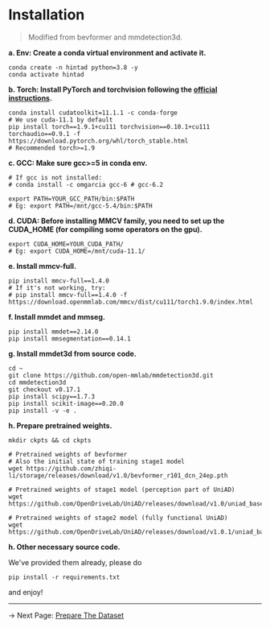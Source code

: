 # Installation
> Modified from bevformer and mmdetection3d.

**a. Env: Create a conda virtual environment and activate it.**
```shell
conda create -n hintad python=3.8 -y
conda activate hintad
```

**b. Torch: Install PyTorch and torchvision following the [official instructions](https://pytorch.org/).**
```shell
conda install cudatoolkit=11.1.1 -c conda-forge
# We use cuda-11.1 by default
pip install torch==1.9.1+cu111 torchvision==0.10.1+cu111 torchaudio==0.9.1 -f https://download.pytorch.org/whl/torch_stable.html
# Recommended torch>=1.9
```

**c. GCC: Make sure gcc>=5 in conda env.**
```shell
# If gcc is not installed:
# conda install -c omgarcia gcc-6 # gcc-6.2

export PATH=YOUR_GCC_PATH/bin:$PATH
# Eg: export PATH=/mnt/gcc-5.4/bin:$PATH
```

**d. CUDA: Before installing MMCV family, you need to set up the CUDA_HOME (for compiling some operators on the gpu).**
```shell
export CUDA_HOME=YOUR_CUDA_PATH/
# Eg: export CUDA_HOME=/mnt/cuda-11.1/
```


**e. Install mmcv-full.**
```shell
pip install mmcv-full==1.4.0
# If it's not working, try:
# pip install mmcv-full==1.4.0 -f https://download.openmmlab.com/mmcv/dist/cu111/torch1.9.0/index.html
```

**f. Install mmdet and mmseg.**
```shell
pip install mmdet==2.14.0
pip install mmsegmentation==0.14.1
```

**g. Install mmdet3d from source code.**
```shell
cd ~
git clone https://github.com/open-mmlab/mmdetection3d.git
cd mmdetection3d
git checkout v0.17.1
pip install scipy==1.7.3
pip install scikit-image==0.20.0
pip install -v -e .
```

**h. Prepare pretrained weights.**
```shell
mkdir ckpts && cd ckpts

# Pretrained weights of bevformer
# Also the initial state of training stage1 model
wget https://github.com/zhiqi-li/storage/releases/download/v1.0/bevformer_r101_dcn_24ep.pth

# Pretrained weights of stage1 model (perception part of UniAD)
wget https://github.com/OpenDriveLab/UniAD/releases/download/v1.0/uniad_base_track_map.pth

# Pretrained weights of stage2 model (fully functional UniAD)
wget https://github.com/OpenDriveLab/UniAD/releases/download/v1.0.1/uniad_base_e2e.pth
```


**h. Other necessary source code.**

We've provided them already, please do
```shell
pip install -r requirements.txt
```
and enjoy!


---
-> Next Page: [Prepare The Dataset](./DATA_PREP.md)
